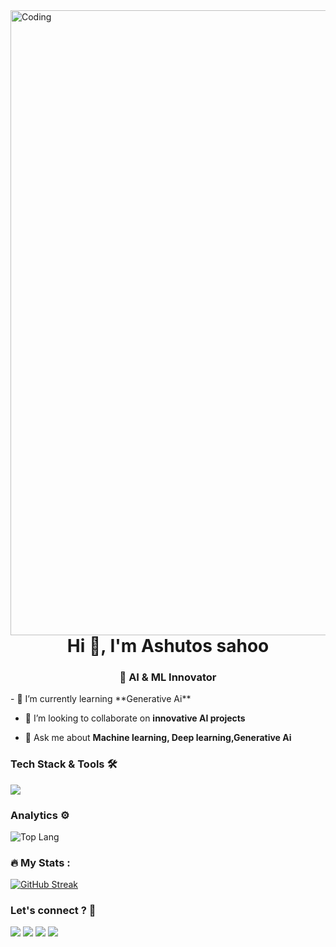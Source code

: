 <img align="right" alt="Coding" width="1000" src="https://user-images.githubusercontent.com/61057666/169029838-74df663d-2e62-4d77-bdff-b43f7d63f00f.png">
<h1 align="center">Hi 👋, I'm Ashutos sahoo</h1>
<h3 align="center">🤖 AI & ML Innovator</h3>
- 🌱 I’m currently learning **Generative Ai**

- 👯 I’m looking to collaborate on **innovative AI projects**

- 💬 Ask me about **Machine learning, Deep learning,Generative Ai**

### Tech Stack & Tools 🛠

<div>
  <img src="https://skillicons.dev/icons?i=python,java,mysql,aws,flask,opencv,pytorch,tensorflow,sklearn,docker"/>
</div>

### Analytics ⚙️
![Top Lang](https://github-readme-stats.vercel.app/api/top-langs/?username=ashu3984&langs_count=8&theme=radical&layout=compact)

### :fire: My Stats :

[![GitHub Streak](http://github-readme-streak-stats.herokuapp.com?user=aaditya1612&theme=dark&background=090021)](https://git.io/streak-stats)
<br />

### Let's connect ? 🤝

<p align="left">
<a href="https://linkedin.com/in/ashutos-sahoo-08b04624b"><img src="https://img.shields.io/badge/-ashutos_sahoo-0077B5?style=flat&logo=Linkedin&logoColor=white"/></a>
<a href="mailto:ashutossahoo3984@gmail.com"><img src="https://img.shields.io/badge/-ashutossahoo3984@gmail.com-D14836?style=flat&logo=Gmail&logoColor=white"/></a>
<a href="https://www.instagram.com/_a__s__h_u/"><img src="https://img.shields.io/badge/-@_a__s__h_u-D14836?style=flat&logo=Instagram&logoColor=white"/></a>
<a href="https://kaggle.com/ashutossahoo">
  <img src="https://img.shields.io/badge/-ashu-0077B5?style=flat&logo=kaggle&logoColor=white"/>
</a>

</p>
<br />
<br />
